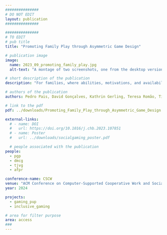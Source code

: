 ```yaml
---
###############
# DO NOT EDIT
layout: publication
###############

###############
# TO EDIT
# pub title
title: "Promoting Family Play through Asymmetric Game Design"

# publication image
image:
  name: 2023_09_promoting_family_play.jpg
  alt-text: "A montage of two screenshots, one from the desktop version and the other from the mobile version. In the desktop version, you can see the player character in a room with 2D top-down visuals and the controls imprinted on the room's floor. In the mobile version, you can see the unlocks tab of the shop, with multiple unlocks appearing and a visualization of the shop on the bottom part of the screen." # provide a short description for the image #a11y

# short description of the publication
description: "For families, where abilities, motivations, and availability vary widely, opportunities for intergenerational play are limited. Designing games that cater to these differences remains an open challenge. In this paper, we first identify barriers related with time and expertise. Next, we propose asymmetric game design and asynchronous play to reconcile children's and adults' requirements; and interdependent gameplay mechanics to foster real-world interactions. Following this approach, we designed a testbed game and conducted a mixed-methods remote study with six pairs of adult-child family members. Our results showcase how asymmetric, asynchronous experiences can be leveraged to create novel gaming experiences that meet the requirements of family play. We discuss how interdependent progress can be designed to promote real-world interactions, creating pervasive conversational topics that permeate the family routine."

# authors of the publication
authors: Pedro Pais, David Gonçalves, Kathrin Gerling, Teresa Romão, Tiago Guerreiro, André Rodrigues

# link to the pdf
pdf: ../downloads/Promoting_Family_Play_through_Asymmetric_Game_Design.pdf

external-links:
  # - name: DOI
  #   url: https://doi.org/10.1016/j.chb.2023.107851
  # - name: Poster
  #   url: ../downloads/socialgaming_poster.pdf

  # people associated with the publication
people:
  - pgp
  - dmcg
  - tjvg
  - afpr

conference-name: CSCW
venue: "ACM Conference on Computer-Supported Cooperative Work and Social Computing, October, 2024"
year: 2024

projects:
  - gaming_pup
  - inclusive_gaming

# area for filter purpose
area: access
###
---
```

